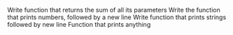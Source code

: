 Write function that returns the sum of all its parameters
Write the function that prints numbers, followed by a new line
Write function that prints strings followed by new line
Function that prints anything
